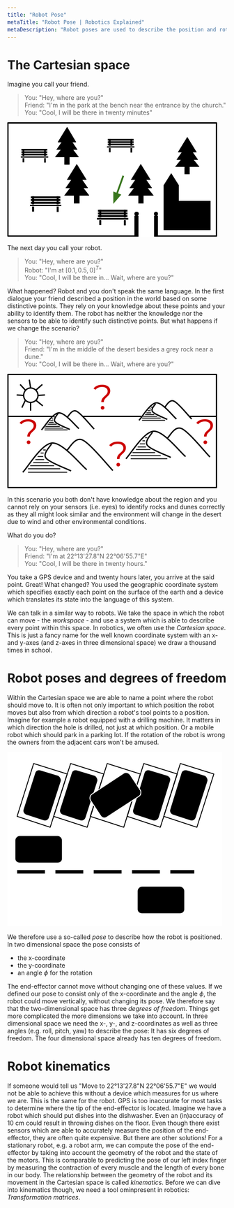 ```yaml
---
title: "Robot Pose"
metaTitle: "Robot Pose | Robotics Explained"
metaDescription: "Robot poses are used to describe the position and rotation of a robot's end-effector in the workspace."
---
```


# The Cartesian space

Imagine you call your friend.  
>You: "Hey, where are you?"  
>Friend: "I'm in the park at the bench near the entrance by the church."  
>You: "Cool, I will be there in twenty minutes"  

![park](../images/robotposes/park.png "Park")

The next day you call your robot.  
>You: "Hey, where are you?"  
>Robot: "I'm at $[0.1, 0.5, 0]^T$"  
>You: "Cool, I will be there in... Wait, where are you?"  

What happened? Robot and you don't speak the same language. In the first dialogue your friend described a position in the world based on some distinctive points. They rely on your knowledge about these points and your ability to identify them. The robot has neither the knowledge nor the sensors to be able to identify such distinctive points. But what happens if we change the scenario?

>You: "Hey, where are you?"  
>Friend: "I'm in the middle of the desert besides a grey rock near a dune."  
>You: "Cool, I will be there in... Wait, where are you?"  

![desert](../images/robotposes/desert.png "Desert")

In this scenario you both don't have knowledge about the region and you cannot rely on your sensors (i.e. eyes) to identify rocks and dunes correctly as they all might look similar and the environment will change in the desert due to wind and other environmental conditions.

What do you do?  
>You: "Hey, where are you?"  
>Friend: "I'm at 22°13'27.8"N 22°06'55.7"E"  
>You: "Cool, I will be there in twenty hours."  

You take a GPS device and and twenty hours later, you arrive at the said point. Great! What changed? You used the geographic coordinate system which specifies exactly each point on the surface of the earth and a device which translates its state into the language of this system.

We can talk in a similar way to robots. We take the space in which the robot can move - the *workspace* - and use a system which is able to describe every point within this space. In robotics, we often use the *Cartesian space*. This is just a fancy name for the well known coordinate system with an x- and y-axes (and z-axes in three dimensional space) we draw a thousand times in school.

# Robot poses and degrees of freedom

Within the Cartesian space we are able to name a point where the robot should move to. It is often not only important to which position the robot moves but also from which direction a robot's tool points to a position. Imagine for example a robot equipped with a drilling machine. It matters in which direction the hole is drilled, not just at which position. Or a mobile robot which should park in a parking lot. If the rotation of the robot is wrong the owners from the adjacent cars won't be amused.

![cars](../images/robotposes/car.png "Cars")

We therefore use a so-called *pose* to describe how the robot is positioned. In two dimensional space the pose consists of 

* the x-coordinate
* the y-coordinate 
* an angle $\phi$ for the rotation

The end-effector cannot move without changing one of these values. If we defined our pose to consist only of the x-coordinate and the angle $\phi$, the robot could move vertically, without changing its pose. We therefore say that the two-dimensional space has three *degrees of freedom*. Things get more complicated the more dimensions we take into account. In three dimensional space we need the x-, y-, and z-coordinates as well as three angles (e.g. roll, pitch, yaw) to describe the pose: It has six degrees of freedom. The four dimensional space already has ten degrees of freedom.

# Robot kinematics

If someone would tell us "Move to 22°13'27.8"N 22°06'55.7"E" we would not be able to achieve this without a device which measures for us where we are. This is the same for the robot. GPS is too inaccurate for most tasks to determine where the tip of the end-effector is located. Imagine we have a robot which should put dishes into the dishwasher. Even an (in)accuracy of 10 cm could result in throwing dishes on the floor. Even though there exist sensors which are able to accurately measure the position of the end-effector, they are often quite expensive. But there are other solutions! For a stationary robot, e.g. a robot arm, we can compute the pose of the end-effector by taking into account the geometry of the robot and the state of the motors. This is comparable to predicting the pose of our left index finger by measuring the contraction of every muscle and the length of every bone in our body. The relationship between the geometry of the robot and its movement in the Cartesian space is called *kinematics*. Before we can dive into kinematics though, we need a tool ominpresent in robotics: *Transformation matrices*.